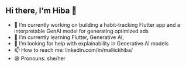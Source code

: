 ## Hi there, I'm Hiba 👋

- 🔭 I’m currently working on building a habit-tracking Flutter app and a interpretable GenAI model for generating optimized ads
- 🌱 I’m currently learning Flutter, Generative AI,
- 🤔 I’m looking for help with explainability in Generative AI models
- 📫 How to reach me: linkedin.com/in/mallickhiba/ 
- 😄 Pronouns: she/her
